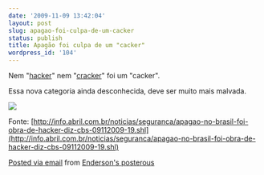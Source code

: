 ```yaml
---
date: '2009-11-09 13:42:04'
layout: post
slug: apagao-foi-culpa-de-um-cacker
status: publish
title: Apagão foi culpa de um "cacker"
wordpress_id: '104'
---
```


Nem "[hacker](http://pt.wikipedia.org/wiki/Hacker)" nem "[cracker](http://pt.wikipedia.org/wiki/Cracker)" foi um "cacker".

Essa nova categoria ainda desconhecida, deve ser muito mais malvada.

[![](http://posterous.com/getfile/files.posterous.com/endersonmaia/qkM1HWXiaPcXxSSAbMdoE4OUGn6fnBEyNYvC8RJszrMBmjul3qU2fb24tEBu/cacker.png.scaled.500.jpg)](http://posterous.com/getfile/files.posterous.com/endersonmaia/IBzgGgQ320bJXVPil2acKW1w6TriiJGAaAobgsMbnPv9fDnW1QT6ZFpYtvuQ/cacker.png)

Fonte: [http://info.abril.com.br/noticias/seguranca/apagao-no-brasil-foi-obra-de-hacker-diz-cbs-09112009-19.shl](http://info.abril.com.br/noticias/seguranca/apagao-no-brasil-foi-obra-de-hacker-diz-cbs-09112009-19.shl)

 [Posted via email](http://posterous.com)   from [Enderson's posterous](http://endersonmaia.posterous.com/convites-para-o-google-wave-1)  
